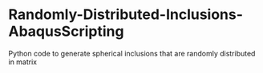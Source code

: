 # Randomly-Distributed-Inclusions-AbaqusScripting
 Python code to generate spherical inclusions that are randomly distributed in matrix 
